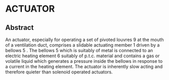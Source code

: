 # ACTUATOR

## Abstract
An actuator, especially for operating a set of pivoted louvres 9 at the mouth of a ventilation duct, comprises a slidable actuating member 1 driven by a bellows 5 . The bellows 5 which is suitably of metal is connected to an electric heating element 6 suitably of p.t.c. material and contains a gas or volatile liquid which generates a pressure inside the bellows in response to a current in the heating element. The actuator is inherently slow acting and therefore quieter than solenoid operated actuators.